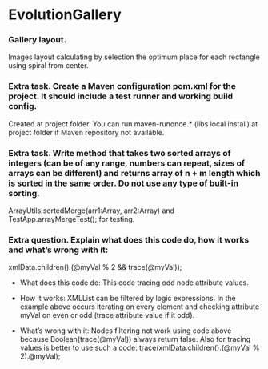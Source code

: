 # EvolutionGallery

### Gallery layout.

Images layout calculating by selection the optimum place for each rectangle using spiral from center.

### Extra task. Create a Maven configuration pom.xml for the project. It should include a test runner and working build config.

Created at project folder.
You can run maven-runonce.* (libs local install) at project folder if Maven repository not available.

### Extra task. Write method that takes two sorted arrays of integers (can be of any range, numbers can repeat, sizes of arrays can be different) and returns array of n + m length which is sorted in the same order. Do not use any type of built-in sorting.

ArrayUtils.sortedMerge(arr1:Array, arr2:Array) and TestApp.arrayMergeTest(); for testing.

### Extra question. Explain what does this code do, how it works and what’s wrong with it:

xmlData.children().(@myVal % 2 && trace(@myVal));

- What does this code do:
This code tracing odd node attribute values.

- How it works:
XMLList can be filtered by logic expressions. In the example above occurs iterating on every element and checking attribute myVal on even or odd (trace attribute value if it odd).

- What’s wrong with it:
Nodes filtering not work using code above because Boolean(trace(@myVal)) always return false.
Also for tracing values ​​is better to use such a code: trace(xmlData.children().(@myVal % 2).@myVal);

